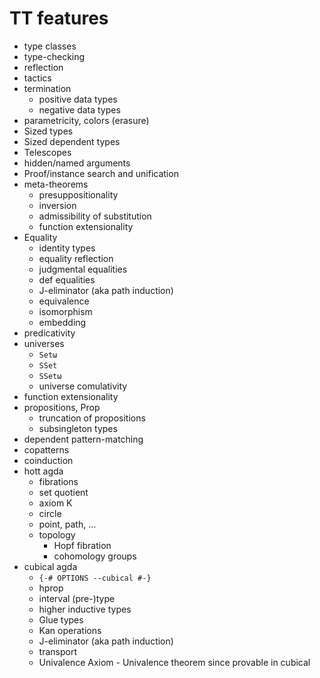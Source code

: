 # TT features

- type classes
- type-checking
- reflection
- tactics
- termination
  - positive data types
  - negative data types
- parametricity, colors (erasure)
- Sized types
- Sized dependent types
- Telescopes
- hidden/named arguments
- Proof/instance search and unification
- meta-theorems
  - presuppositionality
  - inversion
  - admissibility of substitution
  - function extensionality
- Equality
  - identity types
  - equality reflection
  - judgmental equalities
  - def equalities
  - J-eliminator (aka path induction)
  - equivalence
  - isomorphism
  - embedding
- predicativity
- universes
  - `Setω`
  - `SSet`
  - `SSetω`
  - universe comulativity
- function extensionality
- propositions, Prop
  - truncation of propositions
  - subsingleton types
- dependent pattern-matching
- copatterns
- coinduction
- hott agda
  - fibrations
  - set quotient
  - axiom K
  - circle
  - point, path, …
  - topology
    - Hopf fibration
    - cohomology groups
- cubical agda
  - `{-# OPTIONS --cubical #-}`
  - hprop
  - interval (pre-)type
  - higher inductive types
  - Glue types
  - Kan operations
  - J-eliminator (aka path induction)
  - transport
  - Univalence Axiom - Univalence theorem since provable in cubical
